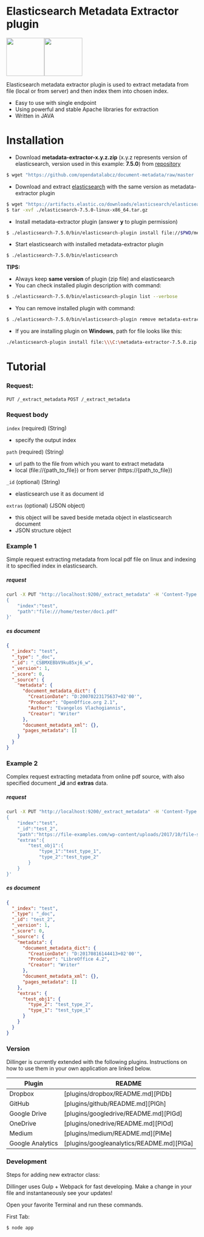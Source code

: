 # Elasticsearch Metadata Extractor plugin
[<img src="https://logodix.com/logo/1687804.png" height="100">](https://www.elastic.co/)[<img src="https://logodix.com/logo/1024526.png" height="100">](https://www.apache.org/)



Elasticsearch metadata extractor plugin is used to extract metadata from file (local or from server) and then index them into chosen index.

  - Easy to use with single endpoint
  - Using powerful and stable Apache libraries for extraction
  - Written in JAVA

# Installation
  - Download **metadata-extractor-x.y.z.zip** (x.y.z represents version of elasticsearch,  version used in this example: **7.5.0**) from [repository](https://github.com/opendatalabcz/document-metadata/tree/master/metadata-extractor/releases)
  ```sh
$ wget "https://github.com/opendatalabcz/document-metadata/raw/master
```
  - Download and extract [elasticsearch](https://www.elastic.co/downloads/past-releases#elasticsearch) with the same version as metadata-extractor plugin
   ```sh
$ wget "https://artifacts.elastic.co/downloads/elasticsearch/elasticsearch-7.5.0-linux-x86_64.tar.gz"
$ tar -xvf ./elasticsearch-7.5.0-linux-x86_64.tar.gz
```
  - Install metadata-extractor plugin (answer **y** to plugin permission) 
 ```sh 
$ ./elasticsearch-7.5.0/bin/elasticsearch-plugin install file://$PWD/metadata-extractor-7.5.0.zip
```
- Start elasticsearch with installed metadata-extractor plugin
 ```sh 
$ ./elasticsearch-7.5.0/bin/elasticsearch
```
**TIPS:**
  - Always keep **same version** of plugin (zip file) and elasticsearch
  - You can check installed plugin description with command:
  ```sh 
$ ./elasticsearch-7.5.0/bin/elasticsearch-plugin list --verbose
```
  - You can remove installed plugin with command:
  ```sh 
$ ./elasticsearch-7.5.0/bin/elasticsearch-plugin remove metadata-extractor
```
- If you are installing plugin on **Windows**, path for file looks like this:
```sh
./elasticsearch-plugin install file:\\\C:\metadata-extractor-7.5.0.zip
```

# Tutorial
### Request: 
```PUT /_extract_metadata```
```POST /_extract_metadata```
### Request body
```index``` (required) (String)
- specify the output index

```path``` (required) (String)
- url path to the file from which you want to extract metadata
- local (file://{path_to_file}) or from server (https://{path_to_file})

```_id``` (optional) (String)
- elasticsearch use it as document id

```extras``` (optional) (JSON object)
- this object will be saved beside metada object in elasticsearch document
- JSON structure object

### Example 1
Simple request extracting metadata from local pdf file on linux and indexing it to specified index in elasticsearch.
##### request
```sh
curl -X PUT "http://localhost:9200/_extract_metadata" -H 'Content-Type: application/json' -d'
{
	"index":"test",
	"path":"file:///home/tester/doc1.pdf"
}'
```

##### es document
```json
{
  "_index": "test",
  "_type": "_doc",
  "_id": "_CSBMXEBbV9ku85xj6_w",
  "_version": 1,
  "_score": 0,
  "_source": {
    "metadata": {
      "document_metadata_dict": {
        "CreationDate": "D:20070223175637+02'00'",
        "Producer": "OpenOffice.org 2.1",
        "Author": "Evangelos Vlachogiannis",
        "Creator": "Writer"
      },
      "document_metadata_xml": {},
      "pages_metadata": []
    }
  }
}
```
### Example 2
Complex request extracting metadata from online pdf source, with also specified document **_id** and **extras** data.
##### request
```sh
curl -X PUT "http://localhost:9200/_extract_metadata" -H 'Content-Type: application/json' -d'
{
	"index":"test",
	"_id":"test_2",
	"path":"https://file-examples.com/wp-content/uploads/2017/10/file-sample_150kB.pdf",
	"extras":{
		"test_obj1":{
			"type_1":"test_type_1",
			"type_2":"test_type_2"
		}
	}
}'
```
##### es document
```json
{
  "_index": "test",
  "_type": "_doc",
  "_id": "test_2",
  "_version": 1,
  "_score": 0,
  "_source": {
    "metadata": {
      "document_metadata_dict": {
        "CreationDate": "D:20170816144413+02'00'",
        "Producer": "LibreOffice 4.2",
        "Creator": "Writer"
      },
      "document_metadata_xml": {},
      "pages_metadata": []
    },
    "extras": {
      "test_obj1": {
        "type_2": "test_type_2",
        "type_1": "test_type_1"
      }
    }
  }
}
```



### Version

Dillinger is currently extended with the following plugins. Instructions on how to use them in your own application are linked below.

| Plugin | README |
| ------ | ------ |
| Dropbox | [plugins/dropbox/README.md][PlDb] |
| GitHub | [plugins/github/README.md][PlGh] |
| Google Drive | [plugins/googledrive/README.md][PlGd] |
| OneDrive | [plugins/onedrive/README.md][PlOd] |
| Medium | [plugins/medium/README.md][PlMe] |
| Google Analytics | [plugins/googleanalytics/README.md][PlGa] |


### Development

Steps for adding new extractor class:


Dillinger uses Gulp + Webpack for fast developing.
Make a change in your file and instantaneously see your updates!

Open your favorite Terminal and run these commands.

First Tab:
```sh
$ node app
```


